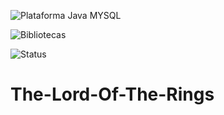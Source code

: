 ![Plataforma Java MYSQL](https://img.shields.io/badge/Platforms-Java-blue)  

![Bibliotecas](https://img.shields.io/badge/Libraries-Maven%2C%20Javaxfx-6f42c1)

![Status](https://img.shields.io/badge/status-estável-brightgreen)

# The-Lord-Of-The-Rings
